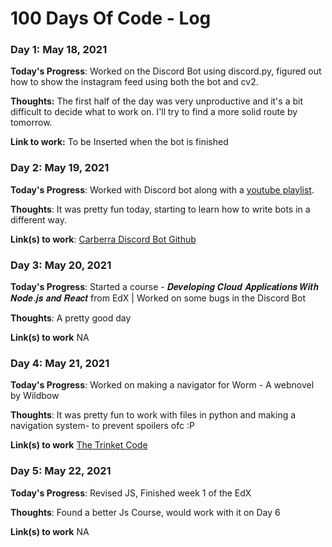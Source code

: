 # 100 Days Of Code - Log

### Day 1: May 18, 2021 

**Today's Progress**: Worked on the Discord Bot using discord.py, figured out how to show the instagram feed using both the bot and cv2.

**Thoughts:** The first half of the day was very unproductive and it's a bit difficult to decide what to work on. I'll try to find a more solid route by tomorrow.

**Link to work:** To be Inserted when the bot is finished

### Day 2: May 19, 2021 

**Today's Progress**: Worked with Discord bot along with a [youtube playlist](https://www.youtube.com/playlist?list=PLYeOw6sTSy6ZGyygcbta7GcpI8a5-Cooc).

**Thoughts**: It was pretty fun today, starting to learn how to write bots in a different way.

**Link(s) to work**: [Carberra Discord Bot Github](https://github.com/Carberra/updated-discord.py-tutorial/)


### Day 3: May 20, 2021

**Today's Progress**: Started a course - 𝑫𝒆𝒗𝒆𝒍𝒐𝒑𝒊𝒏𝒈 𝑪𝒍𝒐𝒖𝒅 𝑨𝒑𝒑𝒍𝒊𝒄𝒂𝒕𝒊𝒐𝒏𝒔 𝑾𝒊𝒕𝒉 𝑵𝒐𝒅𝒆.𝒋𝒔 𝒂𝒏𝒅 𝑹𝒆𝒂𝒄𝒕 from EdX | Worked on some bugs in the Discord Bot

**Thoughts**: A pretty good day 

**Link(s) to work**
NA


### Day 4: May 21, 2021

**Today's Progress**: Worked on making a navigator for Worm - A webnovel by Wildbow

**Thoughts**: It was pretty fun to work with files in python and making a navigation system- to prevent spoilers ofc :P

**Link(s) to work**
[The Trinket Code](https://trinket.io/python/3fd95eab63)


### Day 5: May 22, 2021

**Today's Progress**: Revised JS, Finished week 1 of the EdX

**Thoughts**: Found a better Js Course, would work with it on Day 6

**Link(s) to work**
NA
